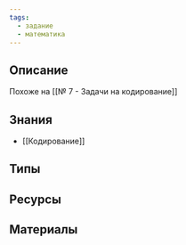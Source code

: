 ```yaml
---
tags:
  - задание
  - математика
---
```

## Описание

Похоже на [[№ 7 - Задачи на кодирование]]

## Знания

- [[Кодирование]]

## Типы



## Ресурсы



## Материалы